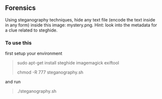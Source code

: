 ## Forensics

Using steganography techniques, hide any text file (encode the text inside in any form) inside this image: mystery.png. Hint: look into the metadata for a clue related to steghide.

### To use this
first setup your environment
> sudo apt-get install steghide imagemagick exiftool
> 
> chmod -R 777 steganography.sh
> 
and run
> ./steganography.sh
